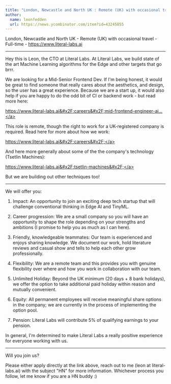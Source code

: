 ```yaml
---
title: "London, Newcastle and North UK : Remote (UK) with occasional travel"
author:
  name: leonfedden
  url: https://news.ycombinator.com/item?id=43245855
---
```

London, Newcastle and North UK - Remote (UK) with occasional travel - Full-time - <a href="https:&#x2F;&#x2F;www.literal-labs.ai" rel="nofollow">https:&#x2F;&#x2F;www.literal-labs.ai</a>

---

Hey this is Leon, the CTO at Literal Labs. At Literal Labs, we build state of the art Machine Learning algorithms for the Edge and other targets that go brrr.

We are looking for a Mid-Senior Frontend Dev. If I&#x27;m being honest, it would be great to find someone that really cares about the aesthetics, and design, so the user has a great experience. Because we are a start up, it would also help if you are happy to do the odd bit of CI or backend work - but read more here:

<a href="https:&#x2F;&#x2F;www.literal-labs.ai&#x2F;careers&#x2F;mid-frontend-engineer-ai.html" rel="nofollow">https:&#x2F;&#x2F;www.literal-labs.ai&#x2F;careers&#x2F;mid-frontend-engineer-ai...</a>

This role is remote, though the right to work for a UK-registered company is required. Read here for more about how we work:

<a href="https:&#x2F;&#x2F;www.literal-labs.ai&#x2F;careers&#x2F;" rel="nofollow">https:&#x2F;&#x2F;www.literal-labs.ai&#x2F;careers&#x2F;</a>

And here more generally about some of the the company&#x27;s technology (Tsetlin Machines):

<a href="https:&#x2F;&#x2F;www.literal-labs.ai&#x2F;tsetlin-machines&#x2F;" rel="nofollow">https:&#x2F;&#x2F;www.literal-labs.ai&#x2F;tsetlin-machines&#x2F;</a>

But we are building out other techniques too!

---

We will offer you:

1. Impact: An opportunity to join an exciting deep tech startup that will challenge conventional thinking in Edge AI and TinyML.

2. Career progression: We are a small company so you will have an opportunity to shape the role depending on your strengths and ambitions (I promise to help you as much as I can here).

3. Friendly, knowledgeable teammates: Our team is experienced and enjoys sharing knowledge. We document our work, hold literature reviews and casual show and tells to help each other grow professionally.

4. Flexibility: We are a remote team and this provides you with genuine flexibility over where and how you work in collaboration with our team.

5. Unlimited Holiday: Beyond the UK minimum (20 days + 8 bank holidays), we offer the option to take additional paid holiday within reason and mutually convenient.

6. Equity: All permanent employees will receive meaningful share options in the company; we are currently in the process of implementing the option pool.

7. Pension: Literal Labs will contribute 5% of qualifying earnings to your pension.

In general, I&#x27;m determined to make Literal Labs a really positive experience for everyone working with us.

---

Will you join us?

Please either apply directly at the link above, reach out to me (leon at literal-labs.ai) with the subject &quot;HN&quot; for more information. Whichever process you follow, let me know if you are a HN buddy :)
<JobApplication />
